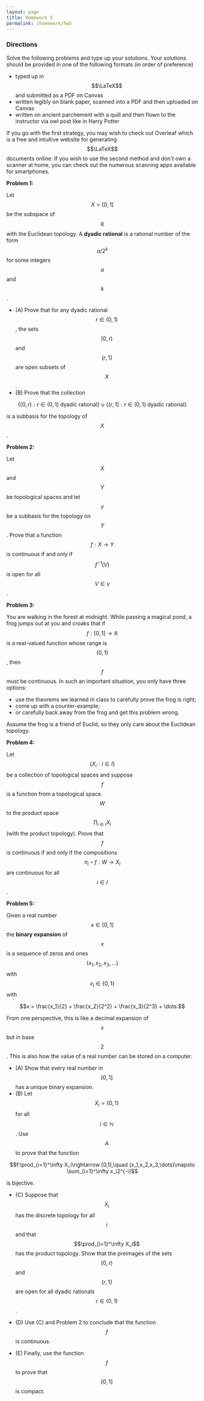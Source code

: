 ```yaml
---
layout: page
title: Homework 5
permalink: /homework/hw5
---
```


### Directions
Solve the following problems and type up your solutions.  Your solutions should be provided in one of the following formats (in order of preference)
* typed up in $$\LaTeX$$ and submitted as a PDF on Canvas
* written legibly on blank paper, scanned into a PDF and then uploaded on Canvas
* written on ancient parchement with a quill and then flown to the instructor via owl post like in Harry Potter

If you go with the first strategy, you may wish to check out Overleaf which is a free and intuitive website for generating $$\LaTeX$$ documents online.
If you wish to use the second method and don't own a scanner at home, you can check out the numerous scanning apps available for smartphones.

**Problem 1:**  

Let $$X= [0,1]$$ be the subspace of $$\mathbb R$$ with the Euclidean topology.
A **dyadic rational** is a rational number of the form $$a/2^k$$ for some integers $$a$$ and $$k$$.

* (A) Prove that for any dyadic rational $$r\in (0,1)$$, the sets $$[0,r)$$ and $$(r,1]$$ are open subsets of $$X$$.
* (B) Prove that the collection

$$\{[0,r): r\in (0,1)\ \text{dyadic rational}\}\cup \{(r,1]: r\in (0,1)\ \text{dyadic rational}\}$$

is a subbasis for the topology of $$X$$.

**Problem 2:**

Let $$X$$ and $$Y$$ be topological spaces and let $$\gamma$$ be a subbasis for the topology on $$Y$$.
Prove that a function $$f: X\rightarrow Y$$ is continuous if and only if $$f^{-1}(V)$$ is open for all $$V\in\gamma$$.


**Problem 3:**

You are walking in the forest at midnight.  While passing a magical pond, a frog jumps out at you and croaks that if $$f: [0,1]\rightarrow \mathbb R$$ is a real-valued function whose range is $$(0,1)$$, then $$f$$ must be continuous.  In such an important situation, you only have three options:
* use the theorems we learned in class to carefully prove the frog is right;
* come up with a counter-example;
* or carefully back away from the frog and get this problem wrong.

Assume the frog is a friend of Euclid, so they only care about the Euclidean topology.

**Problem 4:**

Let $$\{X_i: i\in I\}$$ be a collection of topological spaces and suppose $$f$$ is a function from a topological space $$W$$ to the product space $$\prod_{i\in i} X_i$$ (with the product topology).  Prove that $$f$$ is continuous if and only if the compositions $$\pi_i\circ f: W\rightarrow X_i$$ are continuous for all $$i\in I$$.

**Problem 5:**

Given a real number $$x\in [0,1]$$ the **binary expansion** of $$x$$ is a sequence of zeros and ones $$(x_1,x_2,x_3,\dots)$$ with $$x_i\in\{0,1\}$$ with

$$x = \frac{x_1}{2} + \frac{x_2}{2^2} + \frac{x_3}{2^3} + \dots.$$

From one perspective, this is like a decimal expansion of $$x$$ but in base $$2$$.
This is also how the value of a real number can be stored on a computer.

* (A) Show that every real number in $$[0,1]$$ has a unique binary expansion.
* (B) Let $$X_i = \{0,1\}$$ for all $$i\in\mathbb N$$.  Use $$A$$ to prove that the function

$$f:\prod_{i=1}^\infty X_i\rightarrow [0,1],\quad (x_1,x_2,x_3,\dots)\mapsto \sum_{i=1}^\infty x_i2^{-i}$$

is bijective.

* (C) Suppose that $$X_i$$ has the discrete topology for all $$i$$ and that $$\prod_{i=1}^\infty X_i$$ has the product topology.  Show that the preimages of the sets $$[0,r)$$ and $$(r,1]$$ are open for all dyadic rationals $$r\in (0,1)$$.

* (D) Use (C) and Problem 2 to conclude that the function $$f$$ is continuous.

* (E) Finally, use the function $$f$$ to prove that $$[0,1]$$ is compact.

